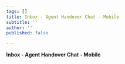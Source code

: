 ```yaml
---
tags: []
title: Inbox - Agent Handover Chat - Mobile
subtitle: ''
author: ''
published: false

---
```

**Inbox - Agent Handover Chat - Mobile**